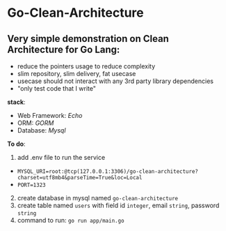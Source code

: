 # Go-Clean-Architecture #
## Very simple demonstration on Clean Architecture for Go Lang: ##
- reduce the pointers usage to reduce complexity
- slim repository, slim delivery, fat usecase
- usecase should not interact with any 3rd party library dependencies
- "only test code that I write"


**stack**:
- Web Framework: *Echo*
- ORM: *GORM*
- Database: *Mysql*

**To do**:
1. add .env file to run the service
- `MYSQL_URI=root:@tcp(127.0.0.1:3306)/go-clean-architecture?charset=utf8mb4&parseTime=True&loc=Local`
- `PORT=1323`
2. create database in mysql named `go-clean-architecture`
3. create table named `users` with field id `integer`, email `string`, password `string`
4. command to run: `go run app/main.go`